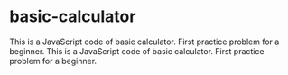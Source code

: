 # basic-calculator

This is a JavaScript code of basic calculator. 
First practice problem for a beginner.
This is a JavaScript code of basic calculator. First practice problem for a beginner.
